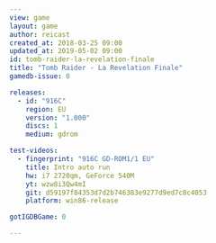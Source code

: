 ```yaml
---
view: game
layout: game
author: reicast
created_at: 2018-03-25 09:00
updated_at: 2019-05-02 09:00
id: tomb-raider-la-revelation-finale
title: "Tomb Raider - La Revelation Finale"
gamedb-issue: 0

releases:
  - id: "916C"
    region: EU
    version: "1.000"
    discs: 1
    medium: gdrom

test-videos:
  - fingerprint: "916C GD-ROM1/1 EU"
    title: Intro auto run
    hw: i7 2720qm, GeForce 540M
    yt: wzw8i3Qw4mI
    git: d59197f84353d7d2b746383e9277d9ed7c8c4053
    platform: win86-release

gotIGDBGame: 0

---
```

